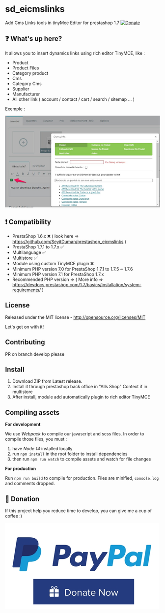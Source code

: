 # sd_eicmslinks
Add Cms Links tools in tinyMce Editor for prestashop 1.7 [![Donate](https://img.shields.io/badge/Donate-PayPal-green.svg)](https://www.paypal.com/cgi-bin/webscr?cmd=_s-xclick&hosted_button_id=7DYHRZRNJBXQ2)

## :question: What's up here?

It allows you to insert dynamics links using rich editor TinyMCE, like :
 - Product
 - Product Files
 - Category product
 - Cms
 - Category Cms
 - Supplier
 - Manufacturer
 - All other link ( account / contact / cart / search / sitemap ... )

Exemple :

<img src="https://raw.githubusercontent.com/SeyitDuman/sd_eicmslinks/master/views/img/screenshot_1.jpg" alt="Ei cms links configuration">



## :exclamation: Compatibility
 - PrestaShop 1.6.x :x: ( look here => https://github.com/SeyitDuman/prestashop_eicmslinks )
 - PrestaShop 1.7.1 to 1.7.x :white_check_mark:
 - Multilanguage :white_check_mark:
 - Multistore :white_check_mark:
 - Module using custom TinyMCE plugin :x:
 - Minimum PHP version 7.0 for PrestaShop 1.7.1 to 1.7.5 ~ 1.7.6
 - Minimum PHP version 7.1 for PrestaShop 1.7.x
 - Recommended PHP version => ( More info => https://devdocs.prestashop.com/1.7/basics/installation/system-requirements/ )


## License
Released under the MIT license - http://opensource.org/licenses/MIT

Let's get on with it!

## Contributing
PR on branch develop please

## Install

1. Download ZIP from Latest release.
2. Install it through prestashop back office in "Alls Shop" Context if in multistore
6. After install, module add automatically plugin to rich editor TinyMCE

## Compiling assets
**For development**

We use _Webpack_ to compile our javascript and scss files.
In order to compile those files, you must :
1. have _Node 14_ installed locally
2. run `npm install` in the root folder to install dependencies
3. then run `npm run watch` to compile assets and watch for file changes

**For production**

Run `npm run build` to compile for production.
Files are minified, `console.log` and comments dropped.

## :eyes: Donation
If this project help you reduce time to develop, you can give me a cup of coffee :)


[![paypal](https://raw.githubusercontent.com/SeyitDuman/sd_eicmslinks/master/views/img/paypal_donate.jpg)](https://www.paypal.com/donate/?cmd=_s-xclick&hosted_button_id=7DYHRZRNJBXQ2)


